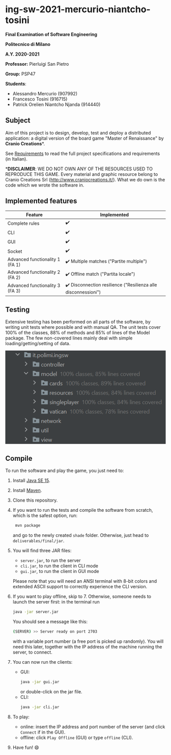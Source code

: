 # ing-sw-2021-mercurio-niantcho-tosini

**Final Examination of Software Engineering** 

**Politecnico di Milano**

**A.Y. 2020-2021**

**Professor:** Pierluigi San Pietro

**Group:** PSP47

**Students**:
- Alessandro Mercurio (907992)
- Francesco Tosini (916715)
- Patrick Orelien Niantcho Njanda (914440)

## Subject

Aim of this project is to design, develop, test and deploy a distributed application: a digital version of the board game "Master of Renaissance" by **Cranio Creations***.

See [Requirements](deliverables/requirements.pdf) to read the full project specifications and requirements (in Italian).

***DISCLAIMER**: WE DO NOT OWN ANY OF THE RESOURCES USED TO REPRODUCE THIS GAME. Every material and graphic resource belong to Cranio Creations Srl (http://www.craniocreations.it/).
What we do own is the code which we wrote the software in.

## Implemented features

| Feature | Implemented |
| ------- | ----------- |
| Complete rules | :heavy_check_mark: |
| CLI | :heavy_check_mark: |
| GUI | :heavy_check_mark: |
| Socket | :heavy_check_mark: |
| Advanced functionality 1 (FA 1) | :heavy_check_mark: Multiple matches ("Partite multiple") |
| Advanced functionality 2 (FA 2) | :heavy_check_mark: Offline match ("Partita locale") |
| Advanced functionality 3 (FA 3) | :heavy_check_mark: Disconnection resilience ("Resilienza alle disconnessioni") |


## Testing

Extensive testing has been performed on all parts of the software, by writing unit tests where possible and with manual QA.
The unit tests cover 100% of the classes, 88% of methods and 85% of lines of the Model package. The few non-covered lines mainly deal with simple loading/getting/setting of data.  

![coverage](deliverables/coverage.png)

## Compile

To run the software and play the game, you just need to:
1. Install [Java SE 15](https://docs.oracle.com/en/java/javase/15/).
2. Install [Maven](https://maven.apache.org/install.html).
3. Clone this repository.
4. If you want to run the tests and compile the software from scratch, which is the safest option, run:
   ```bash
    mvn package
    ```
   and go to the newly created ```shade``` folder.
   Otherwise, just head to ```deliverables/final/jar```.
5. You will find three JAR files:

   - ```server.jar```, to run the server
   - ```cli.jar```, to run the client in CLI mode
   - ```gui.jar```, to run the client in GUI mode  

   Please note that you will need an ANSI terminal with 8-bit colors and extended ASCII support to correctly experience the CLI version.
6. If you want to play offline, skip to 7. Otherwise, someone needs to launch the server first: in the terminal run
    ```bash
    java -jar server.jar
    ```
   You should see a message like this:
    ```bash
    (SERVER) >> Server ready on port 2703
    ```
   with a variable port number (a free port is picked up randomly). 
   You will need this later, together with the IP address of the machine running the server, to connect.
7. You can now run the clients:
    - GUI: 
       ```bash
       java -jar gui.jar
       ```
       or double-click on the jar file.
    - CLI:
       ```bash
       java -jar cli.jar
       ```
8. To play:
   - online: insert the IP address and port number of the server (and click ```Connect``` if in the GUI).
   - offline: click ```Play Offline``` (GUI) or type ```offline``` (CLI).
9. Have fun! :smile:
